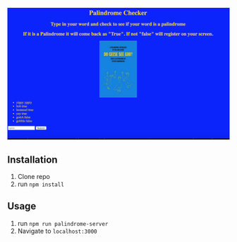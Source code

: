 ![Alt](palindrome.png)

## Installation

1. Clone repo
2. run `npm install`

## Usage

1. run `npm run palindrome-server`
2. Navigate to `localhost:3000`
